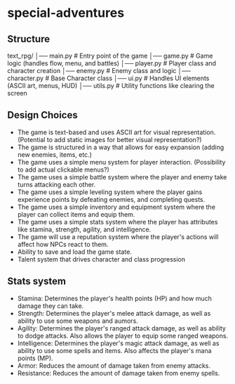 # special-adventures

## Structure
text_rpg/
│── main.py          # Entry point of the game
│── game.py          # Game logic (handles flow, menu, and battles)
│── player.py        # Player class and character creation
│── enemy.py         # Enemy class and logic
│── character.py     # Base Character class
│── ui.py            # Handles UI elements (ASCII art, menus, HUD)
│── utils.py         # Utility functions like clearing the screen

## Design Choices
- The game is text-based and uses ASCII art for visual representation. (Potential to add static images for better visual representation?)
- The game is structured in a way that allows for easy expansion (adding new enemies, items, etc.)
- The game uses a simple menu system for player interaction. (Possibility to add actual clickable menus?)
- The game uses a simple battle system where the player and enemy take turns attacking each other.
- The game uses a simple leveling system where the player gains experience points by defeating enemies, and completing quests.
- The game uses a simple inventory and equipment system where the player can collect items and equip them.
- The game uses a simple stats system where the player has attributes like stamina, strength, agility, and intelligence.
- The game will use a reputation system where the player's actions will affect how NPCs react to them.
- Ability to save and load the game state.
- Talent system that drives character and class progression

## Stats system
- Stamina: Determines the player's health points (HP) and how much damage they can take.
- Strength: Determines the player's melee attack damage, as well as ability to use some weapons and aumors.
- Agility: Determines the player's ranged attack damage, as well as ability to dodge attacks. Also allows the player to equip some ranged weapons.
- Intelligence: Determines the player's magic attack damage, as well as ability to use some spells and items. Also affects the player's mana points (MP).
- Armor: Reduces the amount of damage taken from enemy attacks.
- Resistance: Reduces the amount of damage taken from enemy spells.


